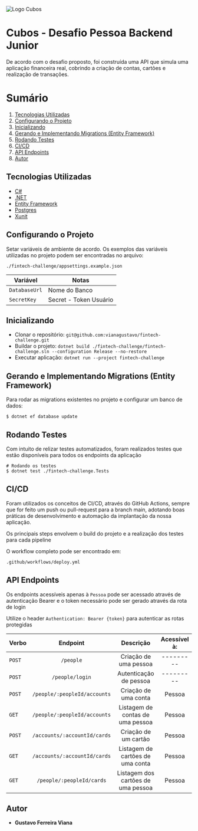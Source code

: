 ![Logo Cubos](https://cubos.io/cubos-brand.bbceae54.svg)


# Cubos - Desafio Pessoa Backend Junior

De acordo com o desafio proposto, foi construída uma API que simula uma aplicação financeira real, cobrindo a criação de contas, cartões e realização de transações.


# Sumário
1. <a href="#Tecnologias-Utilizadas">Tecnologias Utilizadas</a>
2. <a href="#Configurando-o-Projeto">Configurando o Projeto</a>
5. <a href="#Inicializando">Inicializando</a>
6. <a href="#Gerando-e-Implementando-Migrations-(Entity-Framework)">Gerando e Implementando Migrations (Entity Framework)</a>
7. <a href="#Rodando-Testes">Rodando Testes</a>
8. <a href="#CI/CD">CI/CD</a>
9. <a href="#API-Endpoints">API Endpoints</a>
10. <a href="#Autor">Autor</a>


## Tecnologias Utilizadas

- [C#](https://dotnet.microsoft.com/pt-br/languages/csharp)
- [.NET](https://dotnet.microsoft.com/pt-br/)
- [Entity Framework](https://learn.microsoft.com/pt-br/ef/)
- [Postgres](https://www.postgresql.org/)
- [Xunit](https://xunit.net/)


## Configurando o Projeto

Setar variáveis de ambiente de acordo. Os exemplos das variáveis utilizadas no projeto podem ser encontradas no arquivo:

```./fintech-challenge/appsettings.example.json```

|        Variável      |             Notas             |
| -------------------- | ------------------------------|
|     `DatabaseUrl`    |         Nome do Banco         |
|      `SecretKey`     |      Secret - Token Usuário   |

## Inicializando

- Clonar o repositório: `git@github.com:vianagustavo/fintech-challenge.git`
- Buildar o projeto: `dotnet build ./fintech-challenge/fintech-challenge.sln --configuration Release --no-restore`
- Executar aplicação: `dotnet run --project fintech-challenge`

## Gerando e Implementando Migrations (Entity Framework)

Para rodar as migrations existentes no projeto e configurar um banco de dados:

```
$ dotnet ef database update

```

## Rodando Testes

Com intuito de relizar testes automatizados, foram realizados testes que estão disponíveis para todos os endpoints da aplicação


```
# Rodando os testes
$ dotnet test ./fintech-challenge.Tests

```

## CI/CD

Foram utilizados os conceitos de CI/CD, através do GitHub Actions, sempre que for feito um push ou pull-request para a branch main, adotando boas práticas de desenvolvimento e automação da implantação da nossa aplicação.

Os principais steps envolvem o build do projeto e a realização dos testes para cada pipeline

O workflow completo pode ser encontrado em: 

``` .github/workflows/deploy.yml ```

## API Endpoints

Os endpoints acessíveis apenas à `Pessoa` pode ser acessado através de autenticação Bearer e o token necessário pode ser gerado através da rota de login

Utilize o header `Authentication: Bearer {token}` para autenticar as rotas protegidas

|  Verbo   |                    Endpoint                     |                 Descrição                  |     Acessível à:      |
| :------- | :---------------------------------------------: | :----------------------------------------: | :-------------------: |
| `POST`   |                     `/people`                   |           Criação de uma pessoa            |       ---------       |
| `POST`   |                   `/people/login`               |          Autenticação de pessoa            |       ---------       |
| `POST`   |          `/people/:peopleId/accounts`           |           Criação de uma conta             |        Pessoa         |
| `GET`    |          `/people/:peopleId/accounts`           |       Listagem de contas de uma pessoa     |        Pessoa         |
| `POST`   |          `/accounts/:accountId/cards`           |            Criação de um cartão            |        Pessoa         |
| `GET`    |          `/accounts/:accountId/cards`           |       Listagem de cartões de uma conta     |        Pessoa         |
| `GET`    |           `/people/:peopleId/cards`             |      Listagem dos cartões de uma pessoa    |        Pessoa         |


## Autor

- **Gustavo Ferreira Viana**